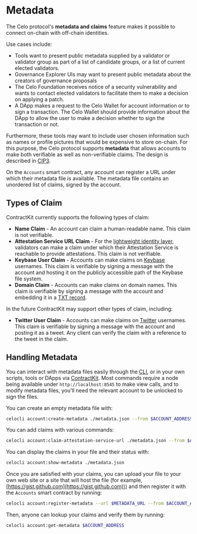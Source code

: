 # Metadata

The Celo protocol's **metadata and claims** feature makes it possible to connect on-chain with off-chain identities.

Use cases include:

* Tools want to present public metadata supplied by a validator or validator group as part of a list of candidate groups, or a list of current elected validators.
* Governance Explorer UIs may want to present public metadata about the creators of governance proposals
* The Celo Foundation receives notice of a security vulnerability and wants to contact elected validators to facilitate them to make a decision on applying a patch.
* A DApp makes a request to the Celo Wallet for account information or to sign a transaction. The Celo Wallet should provide information about the DApp to allow the user to make a decision whether to sign the transaction or not.

Furthermore, these tools may want to include user chosen information such as names or profile pictures that would be expensive to store on-chain. For this purpose, the Celo protocol supports **metadata** that allows accounts to make both verifiable as well as non-verifiable claims. The design is described in [CIP3](https://github.com/celo-org/CIPs/pull/4).

On the `Accounts` smart contract, any account can register a URL under which their metadata file is available. The metadata file contains an unordered list of claims, signed by the account.

## Types of Claim

ContractKit currently supports the following types of claim:

* **Name Claim** - An account can claim a human-readable name. This claim is not verifiable.
* **Attestation Service URL Claim** - For the [lightweight identity layer](../), validators can make a claim under which their Attestation Service is reachable to provide attestations. This claim is not verifiable.
* **Keybase User Claim** - Accounts can make claims on [Keybase](https://keybase.io) usernames. This claim is verifiable by signing a message with the account and hosting it on the publicly accessible path of the Keybase file system.
* **Domain Claim** - Accounts can make claims on domain names. This claim is verifiable by signing a message with the account and embedding it in a [TXT record](https://en.wikipedia.org/wiki/TXT_record).

In the future ContractKit may support other types of claim, including:

* **Twitter User Claim** - Accounts can make claims on [Twitter](https://twitter.com/) usernames. This claim is verifiable by signing a message with the account and posting it as a tweet. Any client can verify the claim with a reference to the tweet in the claim.

## Handling Metadata

You can interact with metadata files easily through the [CLI](../../../command-line-interface/account.md), or in your own scripts, tools or DApps via [ContractKit](../../../developer-guide/overview/introduction/contractkit/). Most commands require a node being available under `http://localhost:8545` to make view calls, and to modify metadata files, you'll need the relevant account to be unlocked to sign the files.

You can create an empty metadata file with:

```bash
celocli account:create-metadata ./metadata.json --from $ACCOUNT_ADDRESS
```

You can add claims with various commands:

```bash
celocli account:claim-attestation-service-url ./metadata.json --from $ACCOUNT_ADDRESS --url $ATTESTATION_SERVICE_URL
```

You can display the claims in your file and their status with:

```bash
celocli account:show-metadata ./metadata.json
```

Once you are satisfied with your claims, you can upload your file to your own web site or a site that will host the file \(for example, [https://gist.github.com](https://gist.github.com)\) and then register it with the `Accounts` smart contract by running:

```bash
celocli account:register-metadata --url $METADATA_URL --from $ACCOUNT_ADDRESS
```

Then, anyone can lookup your claims and verify them by running:

```bash
celocli account:get-metadata $ACCOUNT_ADDRESS
```

